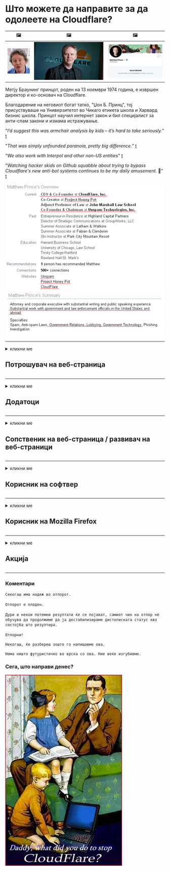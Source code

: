 # Што можете да направите за да одолеете на Cloudflare?

| 🖼 | 🖼 | 🖼 |
| --- | --- | --- |
| ![](../image/matthew_prince_teen.jpg) | ![](../image/matthew_prince.jpg) | ![](../image/blockedbymatthewprince.jpg) |


Метју Браунинг принцот, роден на 13 ноември 1974 година, е извршен директор и ко-основач на Cloudflare.

Благодарение на неговиот богат татко, "Џон Б. Принц", тој присуствуваше на Универзитетот во Чикаго етикета школа и Харвард бизнис школа.
Принцот научил интернет закон и бил специјалист за анти-спам закони и измама истражување.


"*I’d suggest this was armchair analysis by kids – it’s hard to take seriously.*" [t](https://www.theguardian.com/technology/2015/nov/19/cloudflare-accused-by-anonymous-helping-isis)

"*That was simply unfounded paranoia, pretty big difference.*"  [t](https://twitter.com/xxdesmus/status/992757936123359233)

"*We also work with Interpol and other non-US entities*" [t](https://twitter.com/eastdakota/status/1203028504184360960)

"*Watching hacker skids on Github squabble about trying to bypass Cloudflare's new anti-bot systems continues to be my daily amusement.* 🍿" [t](https://twitter.com/eastdakota/status/1273277839102656515)


![](../image/whoismp.jpg)

---


<details>
<summary>кликни ме

## Потрошувач на веб-страница
</summary>


- Ако веб-страницата што ви се допаѓа користи Cloudflare, кажете им да не користат Cloudflare.
  - Кукањето на социјалните медиуми како Фејсбук, Редит, Твитер или Мастодон не прави никаква разлика. [Дејствата се погласни од хаштаговите.](https://twitter.com/phyzonloop/status/1274132092490862594)
  - Обидете се да контактирате со сопственикот на веб-страницата ако сакате да се направите корисно.

[Рече Cloudflare](https://github.com/Eloston/ungoogled-chromium/issues/783):
```
Препорачуваме да контактирате со администраторите за специфичните услуги или страници со кои се соочувате и да го споделите вашето искуство.
```

[Ако не го побарате тоа, сопственикот на веб-страницата никогаш не го знае овој проблем.](../PEOPLE.md)

![](../image/liberapay.jpg)

[Успешен пример](https://counterpartytalk.org/t/turn-off-cloudflare-on-counterparty-co-plz/164/5).<br>
Имате проблем? [Подигнете го гласот сега.](https://github.com/maraoz/maraoz.github.io/issues/1) Пример подолу.

```
Вие само помагате во цензурата на компанијата и масовниот надзор.
https://git.sdf.org/deCloudflare/cloudflare-tor/src/branch/master/README.md
```

```
Вашата веб-страница е во приватна gardenидна градина за злоупотреба на приватноста на CloudFlare.
https://git.sdf.org/deCloudflare/cloudflare-tor/
```

- Одвојте малку време за да ја прочитате политиката за приватност на веб-страницата.
  - ако веб-страницата стои позади Cloudflare или веб-страницата користи услуги поврзани со Cloudflare.

Мора да објасни што е „Cloudflare“ и да побара дозвола за споделување на вашите податоци со Cloudflare. Неуспехот да се стори тоа ќе резултира со нарушување на довербата и предметната веб-страница треба да се избегнува.

[Прифатлив пример за политика на приватност е тука](https://archive.is/bDlTz) ("Subprocessors" > "Entity Name")

```
Ја прочитав вашата политика за приватност и не можам да го најдам зборот Cloudflare.
Одбивам да споделувам податоци со тебе ако продолжиш да ги храниш моите податоци на Cloudflare.
https://git.sdf.org/deCloudflare/cloudflare-tor/
```

Ова е пример за политика за приватност што го нема зборот Cloudflare.
[Liberland Jobs](https://archive.is/daKIr) [privacy policy](https://docsend.com/view/feiwyte):

![](../image/cfwontobey.jpg)

Cloudflare имаат своја политика за приватност.
[Cloudflare сака луѓе кои доксираат.](https://www.reddit.com/r/GamerGhazi/comments/2s64fe/be_wary_reporting_to_cloudflare/)

Еве добар пример за формата за регистрација на веб-страница.
АФАИК, нула веб-страница направете го ова. Дали ќе им верувате?

```
Со кликнување на „Регистрирај се за XYZ“, вие се согласувате со нашите услови за користење и изјавата за приватност.
Вие исто така се согласувате да ги споделувате вашите податоци со Cloudflare и исто така се согласувате со изјавата за приватност на cloudflare.
Ако Cloudflare ги обелодени вашите информации или не ви дозволи да се поврзете со нашите сервери, тоа не е наша вина. [*]

[ Пријавете се ] [ не се согласувам ]
```
[*] [PEOPLE.md](../PEOPLE.md)


- Обидете се да не ја користите нивната услуга. Запомнете дека ве следи Cloudflare.
  - ["I'm in your TLS, sniffin' your passworz"](../image/iminurtls.jpg)

- Пребарувајте друга веб-страница. Постојат алтернативи и опортунити на Интернет!

- Убедете ги вашите пријатели да го користат Tor на дневна основа.
  - Анонимноста треба да биде стандард за отворен интернет!
  - [Забележете дека проектот Tor не го сака овој проект.](../HISTORY.md)

</details>

------

<details>
<summary>кликни ме

## Додатоци
</summary>

- Ако вашиот прелистувач е Firefox, Tor Browser или Ungoogled Chromium, користете еден од овие додатоци подолу.
  - Ако сакате да додадете друг нов додаток, прашајте прво за тоа.


| Име | Инвеститорот | Поддршка | Може да блокира | Може да извести | Chrome |
| -------- | -------- | -------- | -------- | -------- | -------- |
| [Bloku Cloudflaron MITM-Atakon](../subfiles/about.bcma.md) | #Addon | [ ? ](README.md) | **Да**     | **Да**     |  **Да** |
| [Ĉu ligoj estas vundeblaj al MITM-atako?](../subfiles/about.ismm.md) | #Addon | [ ? ](README.md) | Не     | **Да**     |  **Да** |
| [Ĉu ĉi tiuj ligoj blokos Tor-uzanton?](../subfiles/about.isat.md) | #Addon | [ ? ](README.md) | Не     | **Да**     |  **Да** |
| [Block Cloudflare MITM Attack](https://trac.torproject.org/projects/tor/attachment/ticket/24351/block_cloudflare_mitm_attack-1.0.14.1-an%2Bfx.xpi)<br>[**DELETED BY TOR PROJECT**](../HISTORY.md) | nullius | [ ? ](tool/block_cloudflare_mitm_fx), [Link](README.md) | **Да**     | **Да**     |  Не |
| [TPRB](http://34ahehcli3epmhbu2wbl6kw6zdfl74iyc4vg3ja4xwhhst332z3knkyd.onion/) | Sw | [ ? ](http://34ahehcli3epmhbu2wbl6kw6zdfl74iyc4vg3ja4xwhhst332z3knkyd.onion/) | **Да**     | **Да**     |  Не |
| [Detect Cloudflare](https://addons.mozilla.org/en-US/firefox/addon/detect-cloudflare/) | Frank Otto | [ ? ](https://github.com/traktofon/cf-detect) | Не     | **Да**     |  Не |
| [True Sight](https://addons.mozilla.org/en-US/firefox/addon/detect-cloudflare-plus/) | claustromaniac | [ ? ](https://github.com/claustromaniac/detect-cloudflare-plus) | Не     | **Да**     |  Не |
| [Which Cloudflare datacenter am I visiting?](https://addons.mozilla.org/en-US/firefox/addon/cf-pop/) | 依云 | [ ? ](https://github.com/lilydjwg/cf-pop) | Не     | **Да**     |  Не |


- „Decentraleyes“ може да ја запре врската со „CDNJS (Cloudflare)“.
  - Тоа спречува многу барања да стигнат до мрежите и им служи на локалните датотеки за да не се расипуваат страниците.
  - Инвеститорот одговори: "[very concerning indeed](https://github.com/Synzvato/decentraleyes/issues/236#issuecomment-352049501)", "[widespread usage severely centralizes the web](https://github.com/Synzvato/decentraleyes/issues/251#issuecomment-366752049)"

- [Може да го отстраните или да не верувате во сертификатот Cloudflare од вашиот орган за сертификати (CA).](https://www.ssl.com/how-to/remove-root-certificate-firefox/)

</details>

------

<details>
<summary>кликни ме

## Сопственик на веб-страница / развивач на веб-страници
</summary>


![](../image/word_cloudflarefree.jpg)

- Не користете раствор на Cloudflare, Период.
  - Можеш и подобро од тоа, нели? [Еве како да ги отстраните претплатите, плановите, домените или сметките на Cloudflare.](https://support.cloudflare.com/hc/en-us/articles/200167776-Removing-subscriptions-plans-domains-or-accounts)

| 🖼 | 🖼 |
| --- | --- |
| ![](../image/htmlalertcloudflare.jpg) | ![](../image/htmlalertcloudflare2.jpg) |

- Сакате повеќе клиенти? Знаете што да правите. Совет е „над линијата“.
  - [Здраво, напишавте „Ние сериозно ја сфаќаме вашата приватност“, но добив „Грешка 403 Забранетиот анонимен прокси не е дозволен“.](https://it.slashdot.org/story/19/02/19/0033255/stop-saying-we-take-your-privacy-and-security-seriously) Зошто го блокирате Tor Or VPN? [И зошто блокирате привремени е-пошта?](http://523kpawzkarw3j6afz2elxfs4h3hfclomkcmbjs6kaimo4lokympi6yd.onion/)

![](../image/anonexist.jpg)

- Користењето на Cloudflare ќе ги зголеми шансите за испад. Посетителите не можат да пристапат до вашата веб-страница ако вашиот сервер не работи или Cloudflare е прекинат.
  - [Дали навистина мислевте дека Cloudflare никогаш не опаѓа?](https://www.ibtimes.com/cloudflare-down-not-working-sites-producing-504-gateway-timeout-errors-2618008) [Another](https://twitter.com/Jedduff/status/1097875615997399040) [sample](https://twitter.com/search?f=tweets&vertical=default&q=Cloudflare%20is%20having%20problems). [Need more](../PEOPLE.md)?

![](../image/cloudflareinternalerror.jpg)

- Користењето Cloudflare за прокси на вашата „услуга API“, „сервер за ажурирање на софтвер“ или „RSS feed“ ќе му наштети на вашиот клиент. Ви се јави клиент и ви рече „Не можам повеќе да го користам вашиот API“, а вие немате идеја што се случува. Cloudflare може тивко да го блокира вашиот клиент. Дали мислите дека е во ред?
  - Постојат многу мрежни услуги за читач на RSS и читач на RSS. Зошто објавувате RSS-довод, ако не дозволувате луѓето да се претплаќаат?

![](../image/rssfeedovercf.jpg)

- Дали ви треба HTTPS сертификат? Користете „Ајде да криптираме“ или само купете го од компанијата CA.

- Дали ви треба ДНС-сервер? Не можете да поставите свој сервер? Како за нив: [Hurricane Electric Free DNS](https://dns.he.net/), [Dyn.com](https://dyn.com/dns/), [1984 Hosting](https://www.1984hosting.com/), [Afraid.Org (Администраторот ја брише вашата сметка ако користите TOR)](https://freedns.afraid.org/)

- Барате хостинг услуга? Само бесплатно? Како за нив: [Onion Service](http://vww6ybal4bd7szmgncyruucpgfkqahzddi37ktceo3ah7ngmcopnpyyd.onion/en/security/network-security/tor/onionservices-best-practices), [Free Web Hosting Area](https://freewha.com/), [Autistici/Inventati Web Site Hosting](https://www.autinv5q6en4gpf4.onion/services/website), [Github Pages](https://pages.github.com/), [Surge](https://surge.sh/)
  - [Алтернативи на Cloudflare](../subfiles/cloudflare-alternatives.md)

- Дали користите „cloudflare-ipfs.com“? [Дали знаете дека Cloudflare IPFS е лош?](../PEOPLE.md)

- Инсталирајте Firewall на веб апликации како што се OWASP и Fail2Ban на вашиот сервер и правилно конфигурирајте го.
  - Блокирањето на Tor не е решение. Не казнувајте ги сите само за мали лоши корисници.

- Пренасочете или блокирајте ги корисниците на „Cloudflare Warp“ пристапот до вашата веб-страница. И наведете причина ако можете.

> IP-листа: "[Тековните опсези на IP на Cloudflare](cloudflare_inc/)"

> A: Само блокирајте ги

```
server {
...
deny 173.245.48.0/20;
deny 103.21.244.0/22;
deny 103.22.200.0/22;
deny 103.31.4.0/22;
deny 141.101.64.0/18;
deny 108.162.192.0/18;
deny 190.93.240.0/20;
deny 188.114.96.0/20;
deny 197.234.240.0/22;
deny 198.41.128.0/17;
deny 162.158.0.0/15;
deny 104.16.0.0/12;
deny 172.64.0.0/13;
deny 131.0.72.0/22;
deny 2400:cb00::/32;
deny 2606:4700::/32;
deny 2803:f800::/32;
deny 2405:b500::/32;
deny 2405:8100::/32;
deny 2a06:98c0::/29;
deny 2c0f:f248::/32;
...
}
```

> B: Пренасочи на страницата за предупредување

```
http {
...
geo $iscf {
default 0;
173.245.48.0/20 1;
103.21.244.0/22 1;
103.22.200.0/22 1;
103.31.4.0/22 1;
141.101.64.0/18 1;
108.162.192.0/18 1;
190.93.240.0/20 1;
188.114.96.0/20 1;
197.234.240.0/22 1;
198.41.128.0/17 1;
162.158.0.0/15 1;
104.16.0.0/12 1;
172.64.0.0/13 1;
131.0.72.0/22 1;
2400:cb00::/32 1;
2606:4700::/32 1;
2803:f800::/32 1;
2405:b500::/32 1;
2405:8100::/32 1;
2a06:98c0::/29 1;
2c0f:f248::/32 1;
}
...
}

server {
...
if ($iscf) {rewrite ^ https://example.com/cfwsorry.php;}
...
}

<?php
header('HTTP/1.1 406 Not Acceptable');
echo <<<CLOUDFLARED
Thank you for visiting ourwebsite.com!<br />
We are sorry, but we can't serve you because your connection is being intercepted by Cloudflare.<br />
Please read https://git.sdf.org/deCloudflare/cloudflare-tor for more information.<br />
CLOUDFLARED;
die();
```

- Поставете Tor Onion Service или I2P insite доколку верувате во слобода и добредојдовте анонимни корисници.

- Побарајте совет од други оператори на двојна веб-страница Clearnet / Tor и стекнете анонимни пријатели!

</details>

------

<details>
<summary>кликни ме

## Корисник на софтвер
</summary>


- Раздорот користи CloudFlare. Алтернативи? Препорачуваме [**Briar** (Android)](https://f-droid.org/en/packages/org.briarproject.briar.android/), [Ricochet (PC)](https://ricochet.im/), [Tox + Tor (Android/PC)](https://tox.chat/download.html)
  - Briar вклучува Tor daemon за да не мора да го инсталирате Orbot.
  - Програмерите на Qwtch, Open Privacy, избришаа проект stop_cloudflare од нивната услуга за git без претходна најава.

- Ако користите Debian GNU / Linux, или кој било дериват, претплатете се: [bug #831835](https://bugs.debian.org/cgi-bin/bugreport.cgi?bug=831835). И, ако можете, помогнете во проверка на лепенката и помогнете му на одржувачот да дојде до вистинскиот заклучок дали треба да се прифати.

- Секогаш препорачувајте ги овие прелистувачи.

| Име | Инвеститорот | Поддршка | Коментар |
| -------- | -------- | -------- | -------- |
| [Ungoogled-Chromium](https://ungoogled-software.github.io/ungoogled-chromium-binaries/) | Eloston | [ ? ](https://github.com/Eloston/ungoogled-chromium) | PC (Win, Mac, Linux)  _!Tor_ |
| [Bromite](https://www.bromite.org/fdroid) | Bromite | [ ? ](https://github.com/bromite/bromite/issues) | Android  _!Tor_ |
| [Tor Browser](https://www.torproject.org/download/) | Tor Project | [ ? ](https://support.torproject.org/) | PC (Win, Mac, Linux)  _Tor_|
| [Tor Browser Android](https://www.torproject.org/download/) | Tor Project | [ ? ](https://support.torproject.org/) | Android  _Tor_|
| [Onion Browser](https://itunes.apple.com/us/app/onion-browser/id519296448?mt=8) | Mike Tigas | [ ? ](https://github.com/OnionBrowser/OnionBrowser/issues) | Apple iOS  _Tor_|
| [GNU/Icecat](https://www.gnu.org/software/gnuzilla/) | GNU | [ ? ](https://www.gnu.org/software/gnuzilla/) | PC (Linux) |
| [IceCatMobile](https://f-droid.org/en/packages/org.gnu.icecat/) | GNU | [ ? ](https://lists.gnu.org/mailman/listinfo/bug-gnuzilla) | Android |
| [Iridium Browser](https://iridiumbrowser.de/about/) | Iridium | [ ? ](https://github.com/iridium-browser/iridium-browser/) | PC (Win, Mac, Linux, OpenBSD) |


Приватноста на другиот софтвер е несовршена. Ова не значи дека прелистувачот Tor е „совршен“.
Нема 100% безбеден ниту 100% приватен на Интернет и технологија.

- Не сакате да го користите Tor? Можете да користите кој било прелистувач со Tor daemon.
  - [Забележете дека проектот Tor не го сака ова.](https://support.torproject.org/tbb/tbb-9/) Користете го прелистувачот Tor ако сте во можност да го сторите тоа.
- [Како да користите хром со Tor](../subfiles/chromium_tor.md)


Ајде да разговараме за приватноста на другиот софтвер.

- [Ако навистина треба да користите Firefox, изберете „Firefox ESR“.](https://www.mozilla.org/en-US/firefox/organizations/)
  - [Firefox - Spyware Watchdog](https://spyware.neocities.org/articles/firefox.html)
  - [Firefox го одбива слободниот говор, го забранува слободниот говор](https://web.archive.org/web/20200423010026/https://reclaimthenet.org/firefox-rejects-free-speech-bans-free-speech-commenting-plugin-dissenter-from-its-extensions-gallery/)
  - ["100+ противгласови. Се чини како да бараме од софтверска компанија да се држи до ... софтверот е само премногу деновиве."](https://old.reddit.com/r/firefox/comments/gutdiw/weve_got_work_to_do_the_mozilla_blog/fslbbb6/)
  - [Ух, зошто Firefox ми покажува спонзорирани врски во мојата URL-лента?](https://www.reddit.com/r/firefox/comments/jybx2w/uh_why_is_firefox_showing_me_sponsored_links_in/)
  - [Мозила - arnавол воплотен](https://digdeeper.neocities.org/ghost/mozilla.html)

- [Запомнете, Mozilla ја користи услугата Cloudflare.](https://www.robtex.com/dns-lookup/www.mozilla.org) [Тие исто така ја користат DNS услугата на Cloudflare на нивниот производ.](https://www.theregister.co.uk/2018/03/21/mozilla_testing_dns_encryption/)

- [Mozilla официјално го одби овој билет.](https://bugzilla.mozilla.org/show_bug.cgi?id=1426618)

- [Firefox Focus е шега.](https://github.com/mozilla-mobile/focus-android/issues/1743) [Ветија дека ќе ја исклучат телеметријата, но ја сменија.](https://github.com/mozilla-mobile/focus-android/issues/4210)

- [Инвеститорот на PaleMoon / Basilisk го сака Cloudflare.](https://github.com/mozilla-mobile/focus-android/issues/1743#issuecomment-345993097)
  - [Серверот за архиви на Пале Месец хакираше и ширеше малициозен софтвер 18 месеци](https://www.reddit.com/r/privacytoolsIO/comments/cc808y/pale_moons_archive_server_hacked_and_spread/)
  - Тој исто така ги мрази корисниците на Tor - "[Нека биде непријателски настроен кон Тор. Мислам дека повеќето страници треба да бидат непријателски расположени кон Tor со оглед на неговиот исклучително висок фактор на злоупотреба.](https://github.com/yacy/yacy_search_server/issues/314#issuecomment-565932097)"

- [Waterfox има сериозен проблем со „телефонскиот дом“](https://spyware.neocities.org/articles/waterfox.html)

- [Google Chrome е шпионски софтвер.](https://www.gnu.org/proprietary/malware-google.en.html)
  - [Google ја профилира вашата активност.](https://spyware.neocities.org/articles/chrome.html)

- [SRWare Iron направи премногу телефонски приклучоци дома.](https://spyware.neocities.org/articles/iron.html) Исто така, се поврзува со домените на Google.

- [Следете ги белите списоци на белиот прелистувач на Фејсбук / Твитер.](https://www.bleepingcomputer.com/news/security/facebook-twitter-trackers-whitelisted-by-brave-browser/)
  - [Еве повеќе проблеми.](https://spyware.neocities.org/articles/brave.html)
  - [придружна лична карта на бинанс](https://twitter.com/cryptonator1337/status/1269594587716374528)

- [Microsoft Edge му дозволува на Фејсбук да извршува Flash код зад грбот на корисниците.](https://www.zdnet.com/article/microsoft-edge-lets-facebook-run-flash-code-behind-users-backs/)

- [Вивалди не ја почитува вашата приватност.](https://spyware.neocities.org/articles/vivaldi.html)

- [Ниво на шпионски софтвер во опера: Екстремно високо](https://spyware.neocities.org/articles/opera.html)

- Apple iOS: [Вие воопшто не треба да користите iOS, главно затоа што станува збор за малициозен софтвер.](https://www.gnu.org/proprietary/malware-apple.html)

Затоа препорачуваме само над табелата. Ништо друго.

</details>

------

<details>
<summary>кликни ме

## Корисник на Mozilla Firefox
</summary>


- „Firefox Nightly“ ќе испрати информации на ниво на дебагирање до серверите на Mozilla без метод на исклучување.
  - [Серверите на Mozilla го пренесуваат Cloudflare](https://www.digwebinterface.com/?hostnames=www.mozilla.org%0D%0Amozilla.cloudflare-dns.com&type=&ns=resolver&useresolver=8.8.4.4&nameservers=)

- Можно е да се забрани Firefox да се поврзе со серверите на Mozilla.
  - [Водич за шаблони за политика на Mozilla](https://github.com/mozilla/policy-templates/blob/master/README.md)
  - Имајте на ум дека овој трик може да престане да работи во подоцнежна верзија, бидејќи Mozilla сака самите да се на списокот на белата листа.
  - Користете заштитен allид и ДНС-филтер за да ги блокирате целосно.

"`/distribution/policies.json`"

>     "WebsiteFilter": {
> 		"Block": [
> 		"*://*.mozilla.com/*",
> 		"*://*.mozilla.net/*",
> 		"*://*.mozilla.org/*",
> 		"*://webcompat.com/*",
> 		"*://*.firefox.com/*",
> 		"*://*.thunderbird.net/*",
> 		"*://*.cloudflare.com/*"
> 		]
>     },


- ~~Пријавете грешка на тракерот на mozilla, кажувајќи им да не користат Cloudflare.~~ Имаше извештај за грешки во врска со бугзила. На многу луѓе им беше објавена нивната загриженост, сепак грешката ја криеше администраторот во 2018 година.

- Може да го оневозможите DoH во Firefox.
  - [Променете го стандардниот DNS давател на Firefox](../subfiles/change-firefox-dns.md)

![](../image/firefoxdns.jpg)

- [Ако сакате да користите не-ISP DNS, размислете за користење на OpenNIC Tier2 DNS услуга или која било од не-Cloudflare DNS услуги.](https://wiki.opennic.org/start)
![](../image/opennic.jpg)
  - Блокирајте Cloudflare со DNS. [Crimeflare DNS](https://dns.crimeflare.eu.org/)

- Можете да го користите Tor како резолутор на DNS. [Ако не сте експерт за Тор, поставете прашање тука.](https://tor.stackexchange.com/)

> **Како?**
> 1. Преземете го Tor и инсталирајте го на вашиот компјутер.
> 2. Додадете ја оваа линија во датотеката „torrc“.
> DNSPort 127.0.0.1:53
> 3. Рестартирајте го Tor.
> 4. Поставете го DNS-серверот на вашиот компјутер на „127.0.0.1“.

</details>

------

<details>
<summary>кликни ме

## Акција
</summary>


- Кажете им на другите околу вас за опасностите од Cloudflare.

- [Помогнете да се подобри ова складиште.](https://git.sdf.org/deCloudflare/cloudflare-tor).
  - И списоците, аргументите против него и деталите.

- [Документирајте и објавете многу јавно каде работите одат наопаку со Cloudflare (и слични компании), осигурувајќи се да го споменете ова складиште кога ќе го сторите тоа](https://git.sdf.org/deCloudflare/cloudflare-tor) :)

- Ставете повеќе луѓе да користат Tor стандардно за да можат да ја доживеат мрежата од перспектива на различни делови на светот.

- Започнете групи, во социјалните медиуми и месниот простор, посветени на ослободувањето на светот од Cloudflare.

- Каде што е соодветно, поврзете се со овие групи на ова складиште - ова може да биде место за координирање на заедничката работа како групи.

- [Започнете кокошарник што може да обезбеди значајна некорпоративна алтернатива на Cloudflare.](../subfiles/cloudflare-alternatives.md)

- Дозволете ни да знаеме за какви било алтернативи за да помогнеме барем во повеќеслојна одбрана од Cloudflare.

- Ако сте клиент на Cloudflare, поставете ги поставките за приватност и почекајте да ги прекршат.
  - [Потоа, ставете ги под обвиненија за повреда на анти-спам / приватност.](https://twitter.com/thexpaw/status/1108424723233419264)

- Ако сте во Соединетите Американски Држави и за која веб-страница станува збор е банка или сметководител, обидете се да извршите правен притисок под Законот за Грам-Лич-Блили или законот за Американците со пречки во развојот и известете ни за тоа колку далеку стигнувате .

- Доколку веб-страницата е владина страница, обидете се да направите притисок врз законот под 1-виот амандман на Уставот на САД.

- Ако сте граѓанин на ЕУ, контактирајте ја веб-страницата за да ги испратите вашите лични информации според Општата регулатива за заштита на податоците. Ако тие одбијат да ви ги дадат вашите информации, тоа е кршење на законот.

- За компаниите кои тврдат дека нудат услуги на својата веб-страница, обидете се да ги пријавите како „лажно рекламирање“ на организациите за заштита на потрошувачите и на БББ. Интернет-страниците на Cloudflare ги опслужуваат серверите Cloudflare.

- [ITU во контекст на САД сугерира дека Cloudflare почнува да станува доволно голем за да може да се сруши законот за монопол.](https://www.itu.int/en/ITU-T/Workshops-and-Seminars/20181218/Documents/Geoff_Huston_Presentation.pdf)

- Може да се замисли дека верзијата 4 на GNU GPL може да вклучува одредба против зачувување на изворниот код зад таквата услуга, која бара за сите GPLv4 и подоцнежните програми барем изворниот код да биде достапен преку медиум кој не прави дискриминација кон корисниците на Tor.

</details>

------

### Коментари

```
Секогаш има надеж во отпорот.

Отпорот е плоден.

Дури и некои потемни резултати ќе се појават, самиот чин на отпор нè обучува да продолжиме да ја дестабилизираме дистописката статус кво состојба што резултира.

Отпорни!
```

```
Некогаш, ќе разбереш зошто го напишавме ова.
```

```
Нема ништо футуристичко во врска со ова. Ние веќе изгубивме.
```

### Сега, што направи денес?


![](../image/stopcf.jpg)
